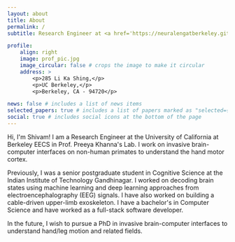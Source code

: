 ```yaml
---
layout: about
title: About
permalink: /
subtitle: Research Engineer at <a href='https://neuralengatberkeley.github.io/' target='_blank'>UC Berkeley EECS, Khanna Lab</a> | shivamc@berkeley.edu

profile:
    align: right
    image: prof_pic.jpg
    image_circular: false # crops the image to make it circular
    address: >
        <p>285 Li Ka Shing,</p>
        <p>UC Berkeley,</p>
        <p>Berkeley, CA - 94720</p>

news: false # includes a list of news items
selected_papers: true # includes a list of papers marked as "selected={true}"
social: true # includes social icons at the bottom of the page
---
```


Hi, I'm Shivam! I am a Research Engineer at the University of California at Berkeley EECS in Prof. Preeya Khanna's Lab. I work on invasive brain-computer interfaces on non-human primates to understand the hand motor cortex.

Previously, I was a senior postgraduate student in Cognitive Science at the Indian Institute of Technology Gandhinagar. I worked on decoding brain states using machine learning and deep learning approaches from electroencephalography (EEG) signals. I have also worked on building a cable-driven upper-limb exoskeleton. I have a bachelor's in Computer Science and have worked as a full-stack software developer.

In the future, I wish to pursue a PhD in invasive brain-computer interfaces to understand hand/leg motion and related fields.
